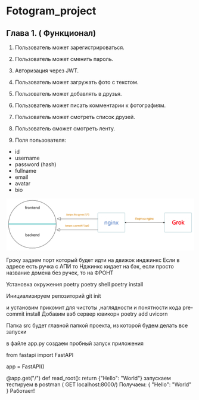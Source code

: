 # Fotogram_project

## Глава 1. ( Функционал)


1. Пользователь может зарегистрироваться.
2. Пользователь может сменить пароль.

3. Авторизация через JWT.
4. Пользователь может загружать фото с текстом.
5. Пользователь может добавлять в друзья.
6. Пользователь может писать комментарии к фотографиям.
7. Пользователь может смотреть список друзей.
8. Пользователь сможет смотреть ленту.
9. Поля пользователя:
- id
- username
- password (hash)
- fullname
- email
- avatar
- bio

![Текст с описанием картинки](https://github.com/stegruslan/fotogram/blob/master/image/Untitled%20Workspace.jpg)

Гроку задаем порт который будет идти на движок инджинкс
Если в адресе есть ручка с АПИ то Нджинкс кидает на бэк, 
если просто название домена без ручек, то на ФРОНТ

Установка окружения poetry
poetry shell
poetry install

Инициализируем репозиторий
git init

и установим прикомит для чистоты ,наглядности и понятности кода
pre-commit install
Добавим вэб сервер ювикорн
poetry add uvicorn



Папка src будет главной папкой проекта, из которой будем делать все запуски

в файле app.py создаем пробный запуск приложения

from fastapi import FastAPI

app = FastAPI()


@app.get("/")
def read_root():
    return {"Hello": "World"}
 запускаем тестируем в postman ( GET localhost:8000/)
Получаем:
{
    "Hello": "World"
}
 Работает!
